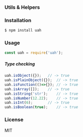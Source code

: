 ### Utils & Helpers


### Installation
```sh
$ npm install uah
```


### Usage
```js
const uah = require('uah');
```

##### Type checking
```js
uah.isObject({}); 	// -> true
uah.isPlainObject({}); 	// -> true
uah.isFunction(()=>{});	// -> true
uah.isArray([]); 	// -> true
uah.isString('str'); 	// -> true
uah.isNumber(12.22); 	// -> true
uah.isInt(6); 		// -> true
uah.isBoolean(true); 	// -> true
```


### License

MIT
